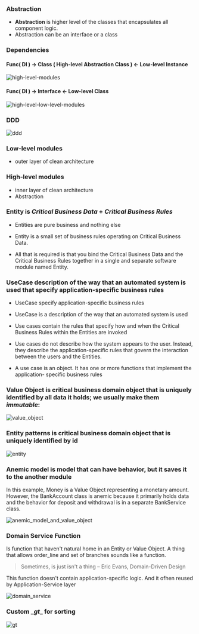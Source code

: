 ### Abstraction

* **Abstraction** is higher level of the classes that encapsulates all component logic.
* Abstraction can be an interface or a class

### Dependencies
      
#### Func( DI ) -> Class ( High-level Abstraction Class ) <- Low-level Instance

![high-level-modules](images/high-level-modules.png)

#### Func( DI ) -> Interface <- Low-level Class

![high-level-low-level-modules](images/high-level-low-level-modules.png)

### DDD

![ddd](images/ddd.png)

### Low-level modules 

* outer layer of clean architecture

### High-level modules

* inner layer of clean architecture
* Abstraction


### Entity is *Critical Business Data* + *Critical Business Rules*

* Entities are pure business and nothing else

* Entity is a small set of business rules operating on Critical Business Data.

* All that is required is that you bind the Critical Business Data and the Critical Business Rules together in a single
and separate software module named Entity.

### UseCase description of the way that an automated system is used that specify application-specific business rules

* UseCase specify application-specific business rules

* UseCase is a description of the way that an automated system is used

* Use cases contain the rules that specify how and when the Critical Business Rules
within the Entities are invoked

* Use cases do not describe how the system appears to the user.
Instead, they describe the application-specific rules that govern the interaction
between the users and the Entities.

* A use case is an object. It has one or more functions that implement the application-
specific business rules

  
### Value Object is critical business domain object that is uniquely identified by all data it holds; we usually make them *immutable*: 

![value_object](images/value_object.png)


### Entity patterns is critical business domain object that is uniquely identified by id

![entity](images/entity.png)


### Anemic model is model that can have behavior, but it saves it to the another module

In this example, Money is a Value Object representing a monetary amount. 
However, the BankAccount class is anemic because it primarily holds data and 
the behavior for deposit and withdrawal is in a separate BankService class.

![anemic_model_and_value_object](images/anemic_model_and_value_object.png)

### Domain Service Function

Is function that haven't natural home in an Entity or Value Object.
A thing that allows order_line and set of branches sounds like a function.
> Sometimes, is just isn't a thing – Eric Evans, Domain-Driven Design

This function doesn't contain application-specific logic. And it ofhen reused by
Application-Service layer


![domain_service](images/domain_service.png)


### Custom \__gt__ for sorting

![gt](images/gt.png)